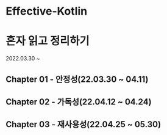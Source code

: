 # Effective-Kotlin

# 혼자 읽고 정리하기
2022.03.30 ~ 

## Chapter 01 - 안정성(22.03.30 ~ 04.11)
## Chapter 02 - 가독성(22.04.12 ~ 04.24)
## Chapter 03 - 재사용성(22.04.25 ~ 05.30)
